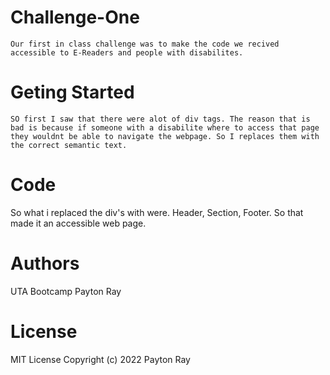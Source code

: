 # Challenge-One
    Our first in class challenge was to make the code we recived accessible to E-Readers and people with disabilites.

# Geting Started
    SO first I saw that there were alot of div tags. The reason that is bad is because if someone with a disabilite where to access that page they wouldnt be able to navigate the webpage. So I replaces them with the correct semantic text.

# Code
So what i replaced the div's with were. Header, Section, Footer. So that made it an accessible web page.

# Authors
UTA Bootcamp
Payton Ray

# License
MIT License
Copyright (c) 2022 Payton Ray



